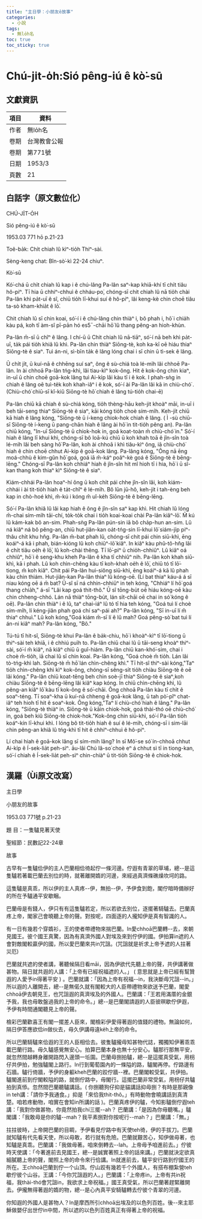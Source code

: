 ```yaml
---
title: "主日學：小朋友ê故事"
categories:
  - 小說
tags:
  - 無lo̍h名
toc: true
toc_sticky: true
---
```


# Chú-ji̍t-o̍h:Sió pêng-iú ê kò͘-sū

## 文獻資訊

| 項目 | 資料 |
|---|---|
| 作者 | 無lo̍h名 |
| 卷期 | 台灣教會公報 |
| 卷期 | 第771號 |
| 日期 | 1953/3 |
| 頁數 | 21 |

## 白話字（原文數位化）

CHÚ-JI̍T-O̍H

Sió pêng-iú ê kò͘-sū

1953.03 771 hō p.21-23

Toê-ba̍k: Chi̍t chiah lû kìⁿ-tio̍h Thiⁿ-sài.

Sèng-keng chat: Bîn-sò͘-kì 22-24 chiuⁿ.

Kò͘-sū

Kó͘-chá ū chi̍t chiah lû kap i ê chú-lâng Pa-lân saⁿ-kap khiā-khí tī chi̍t tiâu hô-piⁿ. Tī hia ū chhiⁿ-chhuì ê chháu-po͘, chóng-sī chit chiah lû nā tio̍h chài Pa-lân khì pa̍t-uī ê sî, chiū tio̍h lī-khui suí ê hô-piⁿ, lâi keng-kè chin choē tiâu ta-sò kham-khia̍t ê lō͘.

Chit chiah lû sī chin koai, só͘-í i ê chú-lâng chin thiàⁿ i, bô phah i, hō͘ i chia̍h kàu pá, koh tī àm-sî pī-pān hó es5¯-chāi hō͘ lû thang pêng-an hioh-khùn.

Pa-lân m̄-sī ū chîⁿ ê lâng. I chí-ū ū Chit chiah lû nā-tiāⁿ, só͘-í nā beh khì pa̍t-uī, ta̍k pái tio̍h khiâ lû khì. Pa-lân chin thiàⁿ Siōng-tè, koh ka-kī oē hiáu thiaⁿ Siōng-tè ê siaⁿ. Tuì án-ni, sì-bīn ta̍k ê lâng lóng chai i sī chin ū tì-sek ê lâng.

Ū chi̍t ji̍t, ū kuí-nā ê chhēng suí saⁿ, ông ê sù-chiá toà lé-mi̍h lâi chhoē Pa-lân. In ài chhoā Pa-lân tńg-khì, lâi tiau-kìⁿ kok-ông. Hit ê kok-ông chin kiaⁿ, in-uī ū chin choē goā-kok lâng tuì Ai-ki̍p lâi kàu tī i ê kok. I phah-sǹg in chiah ê lâng oē tuì-te̍k koh khah-iâⁿ i ê kok, só͘-í ài Pa-lân lâi kā in chiù-chó͘ . (Chiù-chó͘ chiū-sī kî-kiû Siōng-tè hō͘ chiah ê lâng tú-tio̍h chai-ē)

Pa-lân chiū kā chiah ê sù-chiá kóng, tio̍h thèng-hāu keh-jit khoàⁿ māi, in-uī i beh tāi-seng thiaⁿ Siōng-tè ê siaⁿ, kāi kóng tio̍h choè sím-mi̍h. Keh-ji̍t chiū kā hiah ê lâng kóng, "Siōng-tè ū í-keng chiok-hok chiah ê lâng. ( Ì -sù chiū-sī Siōng-tè í-keng ū pang-chān hiah ê lâng ài hō͘ in tit-tio̍h pêng an). Pa-lân chiū kóng, "In-uī Siōng-tè ū chiok-hok in, goá koat-toàn m̄ chiù-chó͘ in." Só͘-í hiah ê lâng lī khui khì, chóng-sī bô loā-kú chiū ū koh khah toā ê jîn-sîn toà lé-mi̍h lâi beh sàng hō͘ Pa-lân, koh ài chhoā i khì tiâu-kìⁿ ông, iā chiù-chó͘ hiah ê chin choē chhut Ai-kip ê goā-kok lâng. Pa-lâng kóng, "Ông nā ēng moá-chhù ê kim-gûn hō͘ goá, goá iā m̄-káⁿ poâⁿ-kè goá ê Siōng-tè ê bēng-lēng." Chóng-sī Pa-lân koh chhiáⁿ hiah ê jîn-sîn hit mî hioh tī i hia, hō͘ i ū sî-kan thang koh thiaⁿ kìⁿ Siōng-tè ê siaⁿ.

Kiám-chhái Pa-lân hoaⁿ-hí ông ū koh chi̍t pái chhe jîn-sîn lâi, koh kiám-chhái i ài tit-tio̍h hiah ê ta̍t-chîⁿ ê lé-mi̍h. Bô lūn jū-hô, keh-ji̍t i tah-èng beh kap in chò-hoé khì, m̄-kú i kóng m̄ uî-ke̍h Siōng-tè ê bēng-lēng.

Só͘-í Pa-lân khiâ lû lâi kap hiah ê ông ê jîn-sîn saⁿ kap khì. Hit chiah lû lóng m̄-chai sím-mi̍h tāi-chí, to̍k-to̍k chai i tio̍h koai-koai chài Pa-lân kiâⁿ-lō͘. M̄ kú lû kám-kak bô an-sim. Phah-sǹg Pa-lân pún-sin iā bô cha̍p-hun an-sim. Lû ná kiâⁿ ná bô pêng-an, chiū hut-jiân-kan oa̍t-tńg-sin lī-khui lō͘ siám-ji̍p piⁿ-thâu chi̍t khu hn̂g. Pa-lân m̄-bat phah lû, chóng-sī chit pái chin siū-khì, ēng koáiⁿ-á kā i phah, bián-kióng lû koh chiūⁿ-lō͘ kiâⁿ. In kiâⁿ kàu phû-tô-hn̂g lāi ê chi̍t tiâu oe̍h ê lō͘, lû koh-chài thêng. Tī lō͘-piⁿ ū chio̍h-chhiûⁿ. Lû kiâⁿ oá chhiûⁿ, hō͘ i ê seng-khu kheh Pa-lân ê kha tī chhiûⁿ nih. Pa-lân koh khah siū-khì, kā i phah. Lû koh chìn-chêng kàu tī koh-khah oe̍h ê lō͘, chiū tó tī lō͘-tiong, m̄ koh kiâⁿ. Chit pái Pa-lân hui-siông siū-khì, ēng koáiⁿ-á kā lû phah kàu chin thiám. Hut-jiân-kan Pa-lân thiaⁿ lû kóng-oē. (Lí bat thiaⁿ káu-á á sī niau kóng oē á m̄ bat? Ū-sî sī ná chhin-chhiūⁿ in teh kóng, "Chhiáⁿ lí hō͘ goá thang chia̍h," á-sī "Lâi kap goá thit-thô." Ū sî tōng-bu̍t oē hiáu kóng-oē kàu chin chheng-chhó. Lán nā thiàⁿ tōng-bu̍t, lán si̍t-chāi oē chai in só͘ kóng ê oē). Pa-lân chin thiàⁿ i ê lû, taⁿ chai-iáⁿ lû tó tī hia teh kóng, "Goá tuì lí choè sím-mi̍h, lí kéng-jiân phah goá chí saⁿ-pái ah?" Pa-lân kóng, "Sī in-uī lí m̄ thiaⁿ chhuì." Lû koh kóng,"Goá kiám m̄-sī lí ê lû mah? Goá pêng-sò͘ bat tuì lí án-ni kiâⁿ mah? Pa-lân kóng, "Bô."

Tú-tú tī hit-sî, Siōng-tè khui Pa-lân ê ba̍k-chiu, hō͘ i khoàⁿ-kìⁿ tī lō͘-tiong ū thiⁿ-sài teh khiā, i ê chhiú pui̍h to. Pa-lân chiū chai lû ū tāi-seng khoàⁿ thiⁿ-sài, só͘-í m̄ kiâⁿ, nā kiâⁿ chiū ū guî-hiám. Pa-lân chiū kan-khó͘-sim, chai i choè m̄-tio̍h, iā chai lû sī chin koai. Pa-lân kóng, "Goá choè m̄ tio̍h. Lán lâi tò-tńg-khì lah. Siōng-tè m̄ hō͘ lán chìn-chêng khì." Tī hit-sî thiⁿ-sài kóng,"Taⁿ tio̍h chìn-chêng khì kìⁿ kok-ông, chóng-sī sêng-si̍t tio̍h chiàu Siōng-tè ê oē lâi kóng." Pa-lân chiū koat-tēng beh chin soè-jī thiaⁿ Siōng-tè ê siaⁿ,koh chiàu Siōng-tè ê bēng-lēng lâi kiâⁿ kap kóng. In chiū chìn-chēng khì, lû pêng-an kiâⁿ lō͘ kàu tī kok-ông ê só͘-chāi. Ông chhoā Pa-lân kàu tī chi̍t ê soaⁿ-téng. Tī soaⁿ-kha ū kuí-nā chheng ê goā-kok lâng, ū tah pò͘-pîⁿ chat-iâⁿ teh hioh tī hit ê soaⁿ-kok. Ông kóng,"Taⁿ lí chiù-chó͘ hiah ê lâng." Pa-lân kóng, "Siōng-tè thiàⁿ in. Siōng-tè ū kāin chiok-hok, goá thài-thó oē chiù-chó͘ in, goá beh kiû Siōng-tè chiok-hok."Kok-ông chin siū-khì, só͘-í Pa-lân tio̍h koáⁿ-kín lī-khui khì. I lóng bô tit-tio̍h hiah ê suí ê lé-mi̍h, chóng-sī i sim-lāi chin pêng-an khiâ lû tńg-khì tī hit ê chhiⁿ-chhuì ê hô-piⁿ.

Lí chai hiah ê goā-kok lâng sī sím-mih lâng? In sī Mô͘-se só͘ ín-chhoā chhut Ai-ki̍p ê Í-sek-lia̍t peh-sìⁿ. āu-lâi Chú Iâ-so͘ choè eⁿ á chhut sì tī in tiong-kan, só͘-í chiah ê Í-sek-lia̍t peh-sìⁿ chin-chiàⁿ ū tit-tio̍h Siōng-tè ê chiok-hok.

## 漢羅（Ùi原文改寫）

主日學

小朋友的故事

1953.03 771號 p.21-23

題 目：一隻驢見著天使

聖經節：民數記22-24章

故事

古早有一隻驢佮伊的主人巴蘭相佮徛起佇一條河邊。佇遐有青翠的草埔，總--是這隻驢若著載巴蘭去別位的時，就著離開媠的河邊，來經過真濟條礁燥坎坷的路。

這隻驢是真乖，所以伊的主人真疼--伊，無拍--伊，予伊食到飽，閣佇暗時備辦好的所在予驢通平安歇睏。

巴蘭毋是有錢人，伊只有有這隻驢若定，所以若欲去別位，逐擺著騎驢去。巴蘭真疼上帝，閣家己會曉聽上帝的聲。對按呢，四面逐的人攏知伊是真有智識的人。

有一日有幾若个穿媠衫，王的使者帶禮物來揣巴蘭。In愛chhoā巴蘭轉--去，來朝見國王。彼个國王真驚，因為有真濟外國人對埃及來到佇伊的國。伊拍算in遮的人會對敵閣較贏伊的國，所以愛巴蘭來共in咒詛。(咒詛就是祈求上帝予遮的人拄著災厄)

巴蘭就共遮的使者講，著聽候隔日看māi，因為伊欲代先聽上帝的聲，共伊講著做甚物。隔日就共遐的人講：「上帝有已經祝福遮的人。」 ( 意思就是上帝已經有幫贊遐的人愛予in得著平安 ) 。巴蘭就講：「因為上帝有祝福--in，我決斷毋咒詛--in。」所以遐的人離開去，總--是無偌久就有閣較大的人臣帶禮物來欲送予巴蘭，閣愛chhoā伊去朝見王，也咒詛遐的真濟埃及的外國人。巴蘭講：「王若用滿厝的金銀予我，我也毋敢盤過我的上帝的命令。」總--是巴蘭閣請遐的人臣彼暝歇佇伊遐，予伊有時間通閣聽見上帝的聲。

檢彩巴蘭歡喜王有閣一擺差人臣來，閣檢彩伊愛得著遐的值錢的禮物。無論如何，隔日伊答應欲佮in做伙去，毋久伊講毋違ke̍h上帝的命令。

所以巴蘭騎驢來佮遐的王的人臣相佮去。彼隻驢攏毋知甚物代誌，獨獨知伊著乖乖載巴蘭行路。毋久驢感覺無安心。拍算巴蘭本身也無十分安心。驢那行那無平安，就忽然間越轉身離開路閃入邊頭一坵園。巴蘭毋捌拍驢，總--是這擺真受氣，用枴仔共伊拍，勉強驢閣上路行。In行到葡萄園內的一條隘的路，驢閣再停。佇路邊有石牆。驢行倚牆，予伊的身軀kheh巴蘭的跤佇牆--裡。巴蘭閣較受氣，共伊拍。驢閣進前到佇閣較隘的路，就倒佇路中，毋閣行。這擺巴蘭非常受氣，用枴仔共驢拍到真悿。忽然間巴蘭聽驢講話。( 你捌聽狗仔抑是貓講話抑毋捌？有時是那親像in teh講：「請你予我通食。」抑是「來佮我thit-thô。」有時動物會曉講話到真清楚。咱若疼動物，咱實在會知in所講的話 )。巴蘭真疼伊的驢，今知影驢倒佇遐teh講：「我對你做甚物，你竟然拍我chí三擺--ah？ 巴蘭講：「是因為你毋聽嘴。」驢閣講：「我敢毋是你的驢--mah？我平素捌對你按呢行--mah？」巴蘭講：「無。」

拄拄彼時，上帝開巴蘭的目睭，予伊看見佇路中有天使teh徛，伊的手拔刀。巴蘭就知驢有代先看天使，所以毋敢，若行就有危險。巴蘭就艱苦心，知伊做毋著，也知驢是真乖。巴蘭講：「我做毋著。咱來倒轉去--lah。上帝毋予咱進前去。」佇彼時天使講：「今著進前去見國王，總--是誠實著照上帝的話來講。」巴蘭就決定欲真細膩聽上帝的聲，閣照上帝的命令來行佮講。In就進前去，驢平安行路到佇國王的所在。王chhoā巴蘭到佇一个山頂。佇山跤有幾若千个外國人，有搭布棚紮營teh歇佇彼个山谷。王講：「今你咒詛遐的人。」巴蘭講：「上帝疼in，上帝有共in祝福，我thài-thó會咒詛in，我欲求上帝祝福。」國王真受氣，所以巴蘭著趕緊離開去。伊攏無得著遐的媠的物，總--是心內真平安騎驢轉去佇彼个青翠的河邊。

你知遐的外國人是甚物人？In是摩西所引chhoā出埃及的以色列百姓。後--來主耶穌做嬰仔出世佇in中間，所以遮的以色列百姓真正有得著上帝的祝福。
